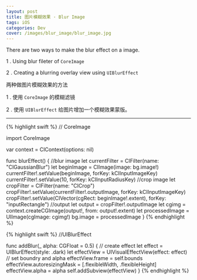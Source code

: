 ```yaml
---
layout: post
title: 图片模糊效果 · Blur Image
tags: iOS
categories: Dev
cover: /images/blur_image/blur_image.jpg
---
```


There are two ways to make the blur effect on a image.

1 . Using blur fileter of `CoreImage`

2 . Creating a blurring overlay view using `UIBlurEffect`

两种做图片模糊效果的方法

1 . 使用 `CoreImage` 的模糊滤镜

2 . 使用 `UIBlurEffect` 给图片增加一个模糊效果蒙版。

---

{% highlight swift %}
// CoreImage

import CoreImage

var context = CIContext(options: nil)

func blurEffect() {
    //blur image
    let currentFilter = CIFilter(name: "CIGaussianBlur") 
    let beginImage = CIImage(image: bg.image!)
    currentFilter!.setValue(beginImage, forKey: kCIInputImageKey)
    currentFilter!.setValue(10, forKey: kCIInputRadiusKey)
    //crop image
    let cropFilter = CIFilter(name: "CICrop")
    cropFilter!.setValue(currentFilter!.outputImage, forKey: kCIInputImageKey)
    cropFilter!.setValue(CIVector(cgRect: beginImage!.extent), forKey: "inputRectangle")
    //output
    let output = cropFilter!.outputImage 
    let cgimg = context.createCGImage(output!, from: output!.extent)
    let processedImage = UIImage(cgImage: cgimg!)
    bg.image = processedImage 
}
{% endhighlight %}


{% highlight swift %}
//UIBlurEffect

func addBlur(_ alpha: CGFloat = 0.5) {
    // create effect
    let effect = UIBlurEffect(style: .dark)
    let effectView = UIVisualEffectView(effect: effect)
    // set boundry and alpha
    effectView.frame = self.bounds
    effectView.autoresizingMask = [.flexibleWidth, .flexibleHeight]
    effectView.alpha = alpha
    self.addSubview(effectView)
}
{% endhighlight %}
